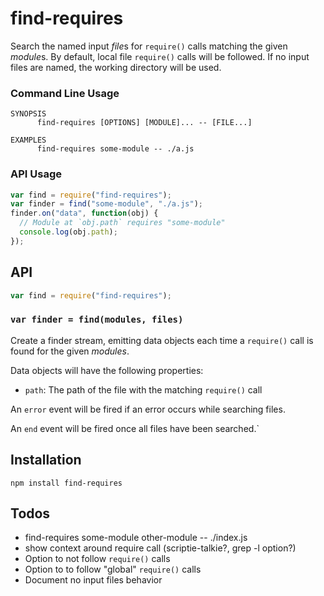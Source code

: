 # find-requires

Search the named input *file*s for `require()` calls matching the given
*module*s. By default, local file `require()` calls will be followed. If
no input files are named, the working directory will be used.

### Command Line Usage

```
SYNOPSIS
      find-requires [OPTIONS] [MODULE]... -- [FILE...]

EXAMPLES
      find-requires some-module -- ./a.js
```

### API Usage

```js
var find = require("find-requires");
var finder = find("some-module", "./a.js");
finder.on("data", function(obj) {
  // Module at `obj.path` requires "some-module"
  console.log(obj.path);
});
```

## API

```js
var find = require("find-requires");
```

### `var finder = find(modules, files)`

Create a finder stream, emitting data objects each time a
`require()` call is found for the given *modules*.

Data objects will have the following properties:

 * `path`: The path of the file with the matching `require()` call

An `error` event will be fired if an error occurs while searching files.

An `end` event will be fired once all files have been searched.`

## Installation

```
npm install find-requires
```

## Todos

 * find-requires some-module other-module -- ./index.js
 * show context around require call (scriptie-talkie?, grep -l option?)
 * Option to not follow `require()` calls
 * Option to to follow "global" `require()` calls
 * Document no input files behavior
